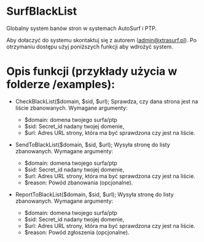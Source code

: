 # SurfBlackList
Globalny system banów stron w systemach AutoSurf i PTP.

Aby dołaczyć do systemu skontaktuj się z autorem (admin@xtrasurf.pl).
Po otrzymaniu dostępu użyj poniższych funkcji aby wdrożyć system.

# Opis funkcji (przykłady użycia w folderze /examples):

  - CheckBlackList($domain, $sid, $url); Sprawdza, czy dana strona jest na liście zbanowanych. Wymagane argumenty:
    - $domain: domena twojego surfa/ptp
    - $sid: Secret_id nadany twojej domenie,
    - $url: Adres URL strony, która ma być sprawdzona czy jest na liście.


  - SendToBlackList($domain, $sid, $url); Wysyła stronę do listy zbanowanych. Wymagane argumenty:
      - $domain: domena twojego surfa/ptp
      - $sid: Secret_id nadany twojej domenie,
      - $url: Adres URL strony, która ma być sprawdzona czy jest na liście.
      - $reason: Powód zbanowania (opcjonalne).    

  - ReportToBlackList($domain, $sid, $url); Wysyła stronę do listy zbanowanych. Wymagane argumenty:
      - $domain: domena twojego surfa/ptp
      - $sid: Secret_id nadany twojej domenie,
      - $url: Adres URL strony, która ma być sprawdzona czy jest na liście.
      - $reason: Powód zgłoszenia (opcjonalne).        
